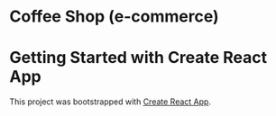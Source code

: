 # Coffee Shop (e-commerce)

# Getting Started with Create React App

This project was bootstrapped with [Create React App](https://github.com/facebook/create-react-app).
